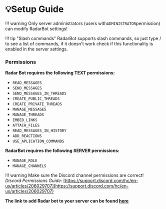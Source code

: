 # 💡Setup Guide



!!! warning
      Only server administrators (users with`ADMINISTRATOR`permission) can modify RadarBot settings!


!!! tip "Slash commands"
      RadarBot supports slash commands, so just type / to see a list of commands, if it doesn't work check if this functionality is enabled in the server settings.


### Permissions

**Radar Bot requires the following TEXT permissions:**


* `READ_MESSAGES`
* `SEND_MESSAGES`
* `SEND_MESSAGES_IN_THREADS`
* `CREATE_PUBLIC_THREADS`
* `CREATE_PRIVATE_THREADS`
* `MANAGE_MESSAGES`
* `MANAGE_THREADS`
* `EMBED_LINKS`
* `ATTACH_FILES`
* `READ_MESSAGES_IN_HISTORY`
* `ADD_REACTIONS`
* `USE_APLICATION_COMMANDS`




**RadarBot requires the following SERVER permissions:**

* `MANAGE_ROLE`
* `MANAGE_CHANNELS`

!!! warning
      Make sure the Discord channel permissions are correct!\
      _Discord Permissions Guide:_ [https://support.discord.com/hc/en-us/articles/206029707](https://support.discord.com/hc/en-us/articles/206029707)


**The link to add Radar bot to your server can be found [here](https://www.radarbot.xyz/)**
